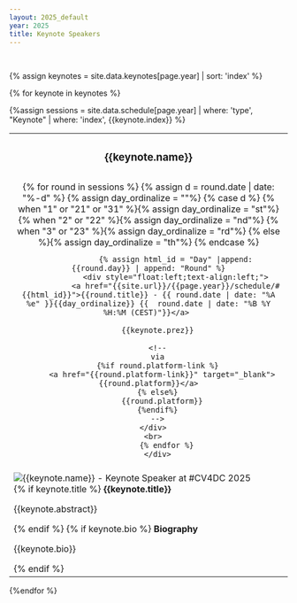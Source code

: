 ```yaml
---
layout: 2025_default
year: 2025
title: Keynote Speakers
---
```


<br>

{% assign keynotes = site.data.keynotes[page.year] | sort: 'index' %}



{% for keynote in keynotes %}

{%assign sessions = site.data.schedule[page.year] | where: 'type', "Keynote" | where: 'index', {{keynote.index}} %}


<table class="table  table-striped" id="{{keynote.name | remove: " "}}">
<tr class="bg-dark text-light">
   <th colspan="2"  style="text-align:center;"><h3>{{keynote.name}}</h3>
   </th>
</tr>
<tr></tr>
<tr>
	<td style="text-align:center; padding:10px;">
		<div style="float:left;">
			{% for round in sessions %}
				{% assign d = round.date | date: "%-d" %}
				{% assign day_ordinalize = ""%}
				{% case d %}
				  {% when "1" or "21" or "31" %}{% assign day_ordinalize = "st"%}
				  {% when "2" or "22" %}{% assign day_ordinalize = "nd"%}
				  {% when "3" or "23" %}{% assign day_ordinalize = "rd"%}
				  {% else %}{% assign day_ordinalize = "th"%}
				{% endcase %}
			
				{% assign html_id = "Day" |append: {{round.day}} | append: "Round" %}
				<div style="float:left;text-align:left;">
				<a href="{{site.url}}/{{page.year}}/schedule/#{{html_id}}">{{round.title}} - {{ round.date | date: "%A %e" }}{{day_ordinalize}} {{  round.date | date: "%B %Y %H:%M (CEST)"}}</a> 

        {{keynote.prez}}
        
        <!--
        via
        {%if round.platform-link %}
          <a href="{{round.platform-link}}" target="_blank">{{round.platform}}</a>
        {% else%}
          {{round.platform}}
        {%endif%}
        -->
      </div>
      <br>
			{% endfor %}
		</div>
	
  <!--
  <div style="float:right; text-align: right;">
			Chaired by<br>
			<b>{{sessions[0].chairs}}</b>
	</div>
  -->
	
  </td>
</tr>
<tr>
	<td>
		<div class="row">
			<div class="col-sm-3">
				<div class="container-fluid">
							<img class="rounded mx-auto d-block" style="margin:auto;" src="{{site.url}}/{{keynote.image}}" alt="{{keynote.name}} - Keynote Speaker at #CV4DC 2025" style="height:200px;float: right;margin:10px;"/>
				</div>
			</div>
			<div class="col-sm-9">
				<div style="container-fluid;">
					{% if keynote.title %}
					<b>{{keynote.title}}</b>
					<p>{{keynote.abstract}}</p>
					{% endif %}
					{% if keynote.bio %}
					<b>Biography</b>
					<p>{{keynote.bio}}</p>
					{% endif %}
				</div>
			</div>
		</div>
	</td>
</tr>

</table>
{%endfor %}





